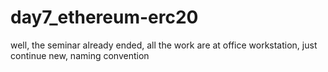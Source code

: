 # day7_ethereum-erc20
well, the seminar already ended, all the work are at office workstation, just continue new, naming convention
